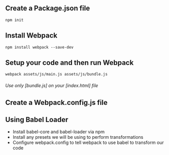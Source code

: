 ## Create a Package.json file
`npm init`

## Install Webpack
`npm install webpack --save-dev`

## Setup your code and then run Webpack
`webpack assets/js/main.js assets/js/bundle.js`
###### Use only [bundle.js] on your [index.html] file

## Create a Webpack.config.js file

## Using Babel Loader
* Install babel-core and babel-loader via npm
* Install any presets we will be using to perform transformations
* Configure webpack.config to tell webpack to use babel to transform our code
